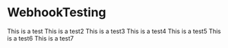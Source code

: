 # WebhookTesting

This is a test
This is a test2
This is a test3
This is a test4
This is a test5
This is a test6
This is a test7
